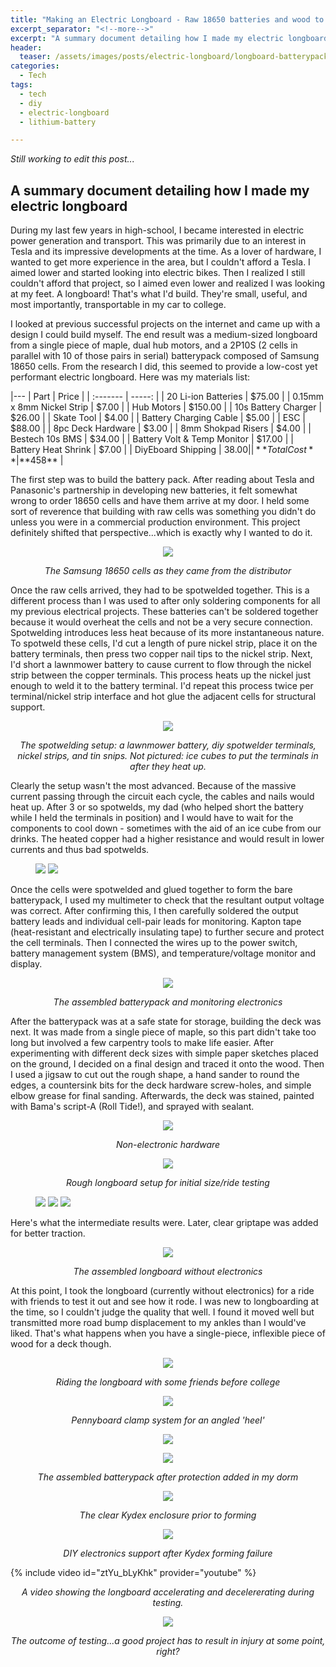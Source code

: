 ```yaml
---
title: "Making an Electric Longboard - Raw 18650 batteries and wood to road rash"
excerpt_separator: "<!--more-->"
excerpt: "A summary document detailing how I made my electric longboard to get experience with batteries and electronics"
header:
  teaser: /assets/images/posts/electric-longboard/longboard-batterypack.jpg
categories:
  - Tech
tags:
  - tech
  - diy
  - electric-longboard
  - lithium-battery

---
```


*Still working to edit this post...*

## A summary document detailing how I made my electric longboard


During my last few years in high-school, I became interested in electric power generation and transport. This was primarily due to an interest in Tesla and its impressive developments at the time. As a lover of hardware, I wanted to get more experience in the area, but I couldn't afford a Tesla. I aimed lower and started looking into electric bikes. Then I realized I still couldn't afford that project, so I aimed even lower and realized I was looking at my feet. A longboard! That's what I'd build. They're small, useful, and most importantly, transportable in my car to college.

I looked at previous successful projects on the internet and came up with a design I could build myself. The end result was a medium-sized longboard from a single piece of maple, dual hub motors, and a 2P10S (2 cells in parallel with 10 of those pairs in serial) batterypack composed of Samsung 18650 cells. From the research I did, this seemed to provide a low-cost yet performant electric longboard. Here was my materials list:

|---
| Part   | Price |
| :------- | -----: |
| 20 Li-ion Batteries | $75.00 |
| 0.15mm x 8mm Nickel Strip	| $7.00 |
| Hub Motors	| $150.00 |
| 10s Battery Charger	| $26.00 |
| Skate Tool	| $4.00 |
| Battery Charging Cable	| $5.00 |
| ESC	| $88.00 |
| 8pc Deck Hardware	| $3.00 |
| 8mm Shokpad Risers	| $4.00 |
| Bestech 10s BMS	| $34.00 |
| Battery Volt & Temp Monitor	| $17.00 |
| Battery Heat Shrink	| $7.00 |
| DiyEboard Shipping	| $38.00 |
| **Total Cost** | **$458** |


The first step was to build the battery pack. After reading about Tesla and Panasonic's partnership in developing new batteries, it felt somewhat wrong to order 18650 cells and have them arrive at my door. I held some sort of reverence that building with raw cells was something you didn't do unless you were in a commercial production environment. This project definitely shifted that perspective...which is exactly why I wanted to do it.

<p align = "center">
<img src = "/assets/images/posts/electric-longboard/longboard-raw-batteries.jpg">
</p>
<p align = "center">
<em>
The Samsung 18650 cells as they came from the distributor
</em>
</p>

Once the raw cells arrived, they had to be spotwelded together. This is a different process than I was used to after only soldering components for all my previous electrical projects. These batteries can't be soldered together because it would overheat the cells and not be a very secure connection. Spotwelding introduces less heat because of its more instantaneous nature. To spotweld these cells, I'd cut a length of pure nickel strip, place it on the battery terminals, then press two copper nail tips to the nickel strip.  Next, I'd short a lawnmower battery to cause current to flow through the nickel strip between the copper terminals. This process heats up the nickel just enough to weld it to the battery terminal. I'd repeat this process twice per terminal/nickel strip interface and hot glue the adjacent cells for structural support.

<p align = "center">
<img src = "/assets/images/posts/electric-longboard/longboard-batteries-1.jpg">
</p>
<p align = "center">
<em>
The spotwelding setup: a lawnmower battery, diy spotwelder terminals, nickel strips, and tin snips. Not pictured: ice cubes to put the terminals in after they heat up.
</em>
</p>

Clearly the setup wasn't the most advanced. Because of the massive current passing through the circuit each cycle, the cables and nails would heat up. After 3 or so spotwelds, my dad (who helped short the battery while I held the terminals in position) and I would have to wait for the components to cool down - sometimes with the aid of an ice cube from our drinks. The heated copper had a higher resistance and would result in lower currents and thus bad spotwelds.

<figure class="half">
  <a href="/assets/images/posts/electric-longboard/longboard-batteries-2.jpg">
  <img src="/assets/images/posts/electric-longboard/longboard-batteries-2.jpg"></a>

  <a href="/assets/images/posts/electric-longboard/longboard-batteries-3.jpg">
  <img src="/assets/images/posts/electric-longboard/longboard-batteries-3.jpg"></a>
</figure>

Once the cells were spotwelded and glued together to form the bare batterypack, I used my multimeter to check that the resultant output voltage was correct. After confirming this, I then carefully soldered the output battery leads and individual cell-pair leads for monitoring. Kapton tape (heat-resistant and electrically insulating tape) to further secure and protect the cell terminals. Then I connected the wires up to the power switch, battery management system (BMS), and temperature/voltage monitor and display.

<p align = "center">
<img src = "/assets/images/posts/electric-longboard/longboard-batterypack.jpg">
</p>
<p align = "center">
<em>
The assembled batterypack and monitoring electronics
</em>
</p>

After the batterypack was at a safe state for storage, building the deck was next. It was made from a single piece of maple, so this part didn't take too long but involved a few carpentry tools to make life easier. After experimenting with different deck sizes with simple paper sketches placed on the ground, I decided on a final design and traced it onto the wood. Then I used a jigsaw to cut out the rough shape, a hand sander to round the edges, a countersink bits for the deck hardware screw-holes, and simple elbow grease for final sanding. Afterwards, the deck was stained, painted with Bama's script-A (Roll Tide!), and sprayed with sealant.

<p align = "center">
<img src = "/assets/images/posts/electric-longboard/longboard-materials.jpg">
</p>
<p align = "center">
<em>
Non-electronic hardware
</em>
</p>

<p align = "center">
<img src = "/assets/images/posts/electric-longboard/longboard-deck-1.jpg">
</p>
<p align = "center">
<em>
Rough longboard setup for initial size/ride testing
</em>
</p>


<figure class="third">
  <a href="/assets/images/posts/electric-longboard/longboard-deck-2.jpg">
  <img src="/assets/images/posts/electric-longboard/longboard-deck-2.jpg"></a>

  <a href="/assets/images/posts/electric-longboard/longboard-deck-3.jpg">
  <img src="/assets/images/posts/electric-longboard/longboard-deck-3.jpg"></a>

  <a href="/assets/images/posts/electric-longboard/longboard-deck-4.jpg">
  <img src="/assets/images/posts/electric-longboard/longboard-deck-4.jpg"></a>
</figure>

Here's what the intermediate results were. Later, clear griptape was added for better traction.

<p align = "center">
<img src = "/assets/images/posts/electric-longboard/longboard-painted.jpg">
</p>
<p align = "center">
<em>
The assembled longboard without electronics
</em>
</p>

At this point, I took the longboard (currently without electronics) for a ride with friends to test it out and see how it rode. I was new to longboarding at the time, so I couldn't judge the quality that well. I found it moved well but transmitted more road bump displacement to my ankles than I would've liked. That's what happens when you have a single-piece, inflexible piece of wood for a deck though.

<p align = "center">
<img src = "/assets/images/posts/electric-longboard/longboard-riding.jpg">
</p>
<p align = "center">
<em>
Riding the longboard with some friends before college
</em>
</p>

<p align = "center">
<img src = "/assets/images/posts/electric-longboard/longboard-penny-1.jpg">
</p>
<p align = "center">
<em>
Pennyboard clamp system for an angled 'heel'
</em>
</p>

<p align = "center">
<img src = "/assets/images/posts/electric-longboard/longboard-penny-2.jpeg">
</p>
<p align = "center">
<em>
</em>
</p>


<p align = "center">
<img src = "/assets/images/posts/electric-longboard/longboard-batterypack-finished.jpg">
</p>
<p align = "center">
<em>
The assembled batterypack after protection added in my dorm
</em>
</p>

<p align = "center">
<img src = "/assets/images/posts/electric-longboard/longboard-kydex.jpg">
</p>
<p align = "center">
<em>
The clear Kydex enclosure prior to forming
</em>
</p>

<p align = "center">
<img src = "/assets/images/posts/electric-longboard/longboard-kydex-hopes.jpg">
</p>
<p align = "center">
<em>
DIY electronics support after Kydex forming failure
</em>
</p>

{% include video id="ztYu_bLyKhk" provider="youtube" %}

<p align = "center">
<em>
A video showing the longboard accelerating and decelererating during testing.
</em>
</p>

<p align = "center">
<img src = "/assets/images/posts/electric-longboard/longboard-knee.jpg">
</p>
<p align = "center">
<em>
The outcome of testing...a good project has to result in injury at some point, right?
</em>
</p>

